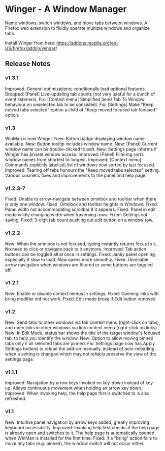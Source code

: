 # Winger - A Window Manager
Name windows, switch windows, and move tabs between windows. A Firefox web extension to fluidly operate multiple windows and organize tabs.

Install Winger from here: https://addons.mozilla.org/en-US/firefox/addon/winger/

## Release Notes

### v1.3.1
Improved: General optimizations; conditionally load optional features.
Dropped: [Panel] Live-updating tab counts (not very useful for a bunch of event listeners).
Fix: [Context menu] Simplified Send Tab To Window behaviour on unselected tab to be consistent.
Fix: [Settings] Make "Keep moved tabs selected" option a child of "Keep moved focused tab focused" option.

### v1.3
WinMan is now Winger.
New: Button badge displaying window name available.
New: Button tooltip includes window name.
New: [Panel] Current window name can be double-clicked to edit.
New: Settings page informs if Winger has private window access.
Improved: [Panel] Filtering sorts window names from shortest to longest.
Improved: [Context menu] Commands explicitly labelled; list of windows now sorted by last focused.
Improved: Tearing off tabs honours the "Keep moved tabs selected" setting.
Various cosmetic fixes and improvements to the panel and help page.

### v1.2.3-7
Fixed: Unable to arrow-navigate between ominbox and toolbar when there is only one window.
Fixed: Omnibox and toolbar heights in Windows.
Fixed: Panel width not accommodating scrollbar if it appears.
Fixed: Panel in edit mode wildly changing width when traversing rows.
Fixed: Settings not saving.
Fixed: 3-digit tab count pushing out edit button on a window row.

### v1.2.2
New: When the omnibox is not focused, typing instantly returns focus to it. No need to click or navigate back to it anymore.
Improved: Tab action buttons can be toggled all at once in settings.
Fixed: Janky panel opening, especially if slow to load. Now opens more smoothly.
Fixed: Unreliable arrow navigation when windows are filtered or some buttons are toggled off.

### v1.2.1
New: Enable or disable context menus in settings.
Fixed: Opening links with bring modifier did not work.
Fixed: Edit mode broke if Edit button removed.

### v1.2
New: Send tabs to other windows via tab context menu (right-click on tabs), and open links in other windows via link context menu (right-click on links).
New: In Edit Mode, status bar shows the title of the target window's focused tab, to help you identify the window.
New: Option to allow moving pinned tabs only if all selected tabs are pinned.
Fix: Settings page now has Apply Settings buttons to reload the add-on manually, instead of auto-reloading when a setting is changed which may not reliably preserve the view of the settings page.

### v1.1.1
Improved: Navigation by arrow keys invoked on key-down instead of key-up. Allows continuous movement when holding an arrow key down.
Improved: When invoking help, the help page that is switched to is also refreshed.

### v1.1
New: Intuitive panel navigation by arrow keys added, greatly improving keyboard accessibility.
Improved: Invoking help first checks if the help page is already open and switches to it. The help page is automatically opened when WinMan is installed for the first time.
Fixed: If a "bring" action fails to move any tabs (e.g. pinned), the window switch will not occur either.